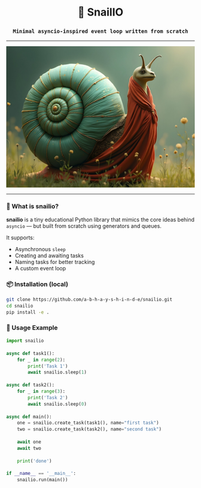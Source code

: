 <p align="center">
  <h1 align="center">🐌 SnailIO</h1>
  <h3 align="center"><code>Minimal asyncio-inspired event loop written from scratch</code></h3>
   
---
</p>
<p align="center">
 <img src="assets/logo.png" alt="snail logo" width="1000"/>
</p>

---



### 🐌 What is snailio?

**snailio** is a tiny educational Python library that mimics the core ideas behind `asyncio` — but built from scratch using generators and queues.

It supports:
- Asynchronous `sleep`
- Creating and awaiting tasks
- Naming tasks for better tracking
- A custom event loop

### 📦 Installation (local)

```bash
git clone https://github.com/a-b-h-a-y-s-h-i-n-d-e/snailio.git
cd snailio
pip install -e .
```

### 🚀 Usage Example

```python
import snailio

async def task1():
    for _ in range(2):
        print('Task 1')
        await snailio.sleep(1)

async def task2():
    for _ in range(3):
        print('Task 2')
        await snailio.sleep(0)

async def main():
    one = snailio.create_task(task1(), name="first task")
    two = snailio.create_task(task2(), name="second task")

    await one
    await two

    print('done')

if __name__ == '__main__':
    snailio.run(main())
```
